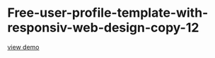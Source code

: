 # Free-user-profile-template-with-responsiv-web-design-copy-12
<a href="http://webi4u.com/web/article/resume/">
  view demo
  </a>
